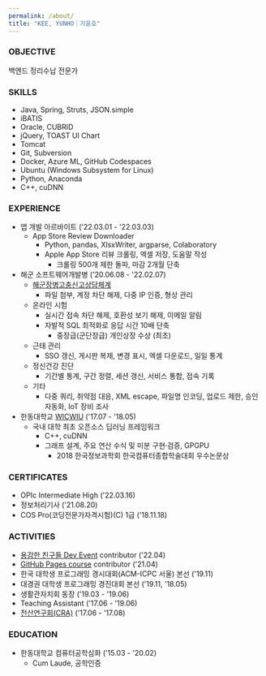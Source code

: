 ```yaml
---
permalink: /about/
title: "KEE, YUNHO｜기윤호"
---
```


### OBJECTIVE

백엔드 정리수납 전문가

### SKILLS

* Java, Spring, Struts, JSON.simple
* iBATIS
* Oracle, CUBRID
* jQuery, TOAST UI Chart
* Tomcat
* Git, Subversion
* Docker, Azure ML, GitHub Codespaces
* Ubuntu (Windows Subsystem for Linux)
* Python, Anaconda
* C++, cuDNN

### EXPERIENCE

* 앱 개발 아르바이트 ('22.03.01 - '22.03.03)
    * App Store Review Downloader
        * Python, pandas, XlsxWriter, argparse, Colaboratory
        * Apple App Store 리뷰 크롤링, 엑셀 저장, 도움말 작성
            * 크롤링 500개 제한 돌파, 마감 2개월 단축
* 해군 소프트웨어개발병 ('20.06.08 - '22.02.07)
    * [해군장병고충신고상담체계][NDTS]
        * 파일 첨부, 계정 차단 해제, 다중 IP 인증, 형상 관리
    * 온라인 시험
        * 실시간 접속 차단 해제, 호환성 보기 해제, 이메일 알림
        * 자발적 SQL 최적화로 응답 시간 10배 단축
            * 중장급(군단장급) 개인상장 수상 (최초)
    * 근태 관리
        * SSO 갱신, 게시판 복제, 변경 표시, 엑셀 다운로드, 일일 통계
    * 정신건강 진단
        * 기간별 통계, 구간 정렬, 세션 갱신, 서비스 통합, 접속 기록
    * 기타
        * 다중 쿼리, 취약점 대응, XML escape, 파일명 인코딩, 업로드 제한, 승인 자동화, IoT 장비 조사
* 한동대학교 [WICWIU][WICWIU] ('17.07 - '18.05)
    * 국내 대학 최초 오픈소스 딥러닝 프레임워크
        * C++, cuDNN
        * 그래프 설계, 주요 연산 수식 및 미분 구현·검증, GPGPU
            * 2018 한국정보과학회 한국컴퓨터종합학술대회 우수논문상

### CERTIFICATES

* OPIc Intermediate High ('22.03.16)
* 정보처리기사 ('21.08.20)
* COS Pro(코딩전문가자격시험)(C) 1급 ('18.11.18)

### ACTIVITIES
* [용감한 친구들 Dev Event][Dev Event] contributor ('22.04)
* [GitHub Pages course][Pages] contributor ('21.04)
* 한국 대학생 프로그래밍 경시대회(ACM-ICPC 서울) 본선 ('19.11)
* 대경권 대학생 프로그래밍 경진대회 본선 ('19.11, '18.05)
* 생활관자치회 동장 ('19.03 - '19.06)
* Teaching Assistant ('17.06 - '19.06)
* [전산연구회(CRA)][CRA] ('17.06 - '17.08)

### EDUCATION

* 한동대학교 컴퓨터공학심화 ('15.03 - '20.02)
    * Cum Laude, 공학인증

[NDTS]: https://ndts.navy.mil.kr/NDTS/index
[WICWIU]: https://github.com/WICWIU/WICWIU
[Dev Event]: https://github.com/brave-people/Dev-Event
[Pages]: https://github.com/githubtraining/github-pages/issues/36
[CRA]: https://cra16.github.io/